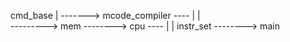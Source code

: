 

cmd_base 
  |
  -------> mcode_compiler ----
  |                          |                                 
  --------->  mem --------> cpu ---- 
               |                   |
            instr_set -------->  main
  

